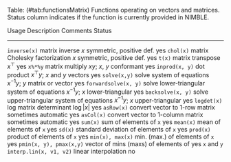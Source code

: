 Table: (\#tab:functionsMatrix) Functions operating on vectors and matrices. Status column indicates if the function is currently
provided in NIMBLE.

  Usage                   Description                                Comments                         Status
  ----------------------- ------------------------------------------ -------------------------------- ------  
  `inverse(x)`            matrix inverse                             $x$ symmetric, positive def.     yes
  `chol(x)`               matrix Cholesky factorization              $x$ symmetric, positive def.     yes
  `t(x)`                  matrix transpose                           $x^\top$                         yes
  `x%*%y`                 matrix multiply                            $xy$; $x$, $y$ conformant        yes
  `inprod(x, y)`          dot product                                $x^\top y$; $x$ and $y$ vectors  yes
  `solve(x,y)`            solve system of equations                  $x^{-1} y$; $y$ matrix or vector yes
  `forwardsolve(x, y)`    solve lower-triangular system of equations $x^{-1} y$; $x$ lower-triangular yes
  `backsolve(x, y)`       solve upper-triangular system of equations $x^{-1} y$; $x$ upper-triangular yes
  `logdet(x)`             log matrix determinant                     $\log|x|$                        yes
  `asRow(x)`              convert vector to 1-row matrix             sometimes automatic              yes
  `asCol(x)`              convert vector to 1-column matrix          sometimes automatic              yes
  `sum(x)`                sum of elements of `x`                                                      yes
  `mean(x)`               mean of elements of `x`                                                     yes
  `sd(x)`                 standard deviation of elements of `x`                                       yes
  `prod(x)`               product of elements of `x`                                                  yes
  `min(x), max(x)`        min. (max.) of elements of `x`                                              yes
  `pmin(x, y), pmax(x,y)` vector of mins (maxs) of elements of                                        yes
                          `x` and `y`
  `interp.lin(x, v1, v2)` linear interpolation                                                        no
